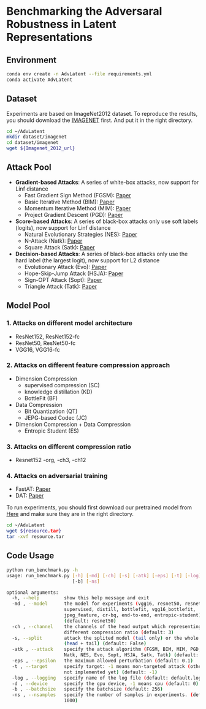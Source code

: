 # Benchmarking the Adversaral Robustness in Latent Representations

## Environment
```bash
conda env create -n AdvLatent --file requirements.yml
conda activate AdvLatent
```

## Dataset
Experiments are based on ImageNet2012 dataset. To reproduce the results, you should download the [IMAGENET](https://image-net.org/download) first. And put it in the right directory.
```bash
cd ~/AdvLatent
mkdir dataset/imagenet
cd dataset/imagenet
wget ${Imagenet_2012_url}
```

## Attack Pool
- **Gradient-based Attacks**: A series of white-box attacks, now support for Linf distance
  - Fast Gradient Sign Method (FGSM): [Paper](https://arxiv.org/abs/1412.6572)
  - Basic Iterative Method (BIM): [Paper](https://arxiv.org/abs/1607.02533)
  - Momentum Iterative Method (MIM): [Paper](https://arxiv.org/abs/1710.06081)
  - Project Gradient Descent (PGD): [Paper](https://arxiv.org/abs/1706.06083)
- **Score-based Attacks**: A series of black-box attacks only use soft labels (logits), now support for Linf distance
  - Natural Evolutionary Strategies (NES): [Paper](https://arxiv.org/abs/1804.08598)
  - N-Attack (Natk): [Paper](https://arxiv.org/abs/1905.00441)
  - Square Attack (Satk): [Paper](https://arxiv.org/abs/1912.00049)
- **Decision-based Attacks**: A series of black-box attacks only use the hard label (the largest logit), now support for L2 distance
  - Evolutionary Attack (Evo): [Paper](https://arxiv.org/abs/1904.04433)
  - Hope-Skip-Jump Attack (HSJA): [Paper](https://arxiv.org/abs/1904.02144)
  - Sign-OPT Attack (Sopt): [Paper](https://arxiv.org/abs/1909.10773)
  - Triangle Attack (Tatk): [Paper](https://arxiv.org/abs/2112.06569)

## Model Pool
### 1. Attacks on different model architecture
  - ResNet152, ResNet152-fc
  - ResNet50, ResNet50-fc
  - VGG16, VGG16-fc
### 2. Attacks on different feature compression approach
  - Dimension Compression
    - supervised compression (SC)
    - knowledge distillation (KD)
    - BottleFit (BF)
  - Data Compression
    - Bit Quantization (QT)
    - JEPG-based Codec (JC)
  - Dimension Compression + Data Compression
    - Entropic Student (ES)
### 3. Attacks on different compression ratio
  - Resnet152 -org, -ch3, -ch12
### 4. Attacks on adversarial training
  - FastAT: [Paper](https://arxiv.org/abs/2001.03994)
  - DAT: [Paper](https://proceedings.mlr.press/v180/zhang22a/zhang22a.pdf)
  
To run experiments, you should first download our pretrained model from [Here](https://drive.google.com/file/d/11r8cslaRaBrZL2klQCmp4epRlloMnz-n/view?usp=sharing) and make sure they are in the right directory.
```bash
cd ~/AdvLatent
wget ${resource.tar}
tar -xvf resource.tar
```

## Code Usage

```bash
python run_benchmark.py -h
usage: run_benchmark.py [-h] [-md] [-ch] [-s] [-atk] [-eps] [-t] [-log] [-d]
                        [-b] [-ns]

optional arguments:
  -h, --help         show this help message and exit
  -md , --model      the model for experiments (vgg16, resnet50, resnet152,
                     supervised, distill, bottlefit, vgg16_bottlefit,
                     jpeg_feature, cr-bq, end-to-end, entropic-student)
                     (default: resnet50)
  -ch , --channel    the channels of the head output which representing
                     different compression ratio (default: 3)
  -s, --split        attack the splited model (tail only) or the whole model
                     (head + tail) (default: False)
  -atk , --attack    specify the attack algorithm (FGSM, BIM, MIM, PGD, PGD_2,
                     Natk, NES, Evo, Sopt, HSJA, Satk, Tatk) (default: FGSM)
  -eps , --epsilon   the maximum allowed perturbation (default: 0.1)
  -t , --target      specify target: -1 means non-targeted attack (others are
                     not implemented yet) (default: -1)
  -log , --logging   specify name of the log file (default: default.log)
  -d , --device      specify the gpu device, -1 means cpu (default: 0)
  -b , --batchsize   specify the batchsize (default: 256)
  -ns , --nsamples   specify the number of samples in experiments. (default:
                     1000)
```

